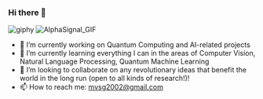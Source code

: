 ### Hi there 👋

<!--
**mvsg2/mvsg2** is a ✨ _special_ ✨ repository because its `README.md` (this file) appears on your GitHub profile.

Here are some ideas to get you started:

- 🔭 I’m currently working on Quantum Computing and AI-realted projects
- 🌱 I’m currently learning everything I can in the fields of Computer Vision, NLP, QML
- 👯 I’m looking to collaborate on any revolutionary ideas that benefit the world in the loong run
- 🤔 I’m looking for help with ...
- 💬 Ask me about ...
- 📫 How to reach me: [My LinkedIn Profile](https://www.linkedin.com/in/sai-ganesh-manda-bo2002/)
- 😄 Pronouns: ...
- ⚡ Fun fact: ...
-->

![giphy](https://user-images.githubusercontent.com/89340753/215689934-f14ee714-82c0-4dc3-97f8-3a3034ca5702.gif)
![AlphaSignal_GIF](https://user-images.githubusercontent.com/89340753/215690371-4a7836ca-c564-48c5-8099-cb1e2cddb47b.gif)


- 🔭 I’m currently working on Quantum Computing and AI-related projects
- 🌱 I’m currently learning everything I can in the areas of Computer Vision, Natural Language Processing, Quantum Machine Learning
- 👯 I’m looking to collaborate on any revolutionary ideas that benefit the world in the long run (open to all kinds of research!)!
- 📫 How to reach me: mvsg2002@gmail.com


